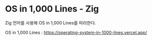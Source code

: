 # OS in 1,000 Lines - Zig
Zig 언어를 사용해 OS in 1,000 Lines를 따라한다.

OS in 1,000 Lines : https://operating-system-in-1000-lines.vercel.app/